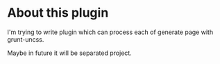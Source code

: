 # About this plugin

I'm trying to write plugin which can process each of generate page with grunt-uncss.

Maybe in future it will be separated project.